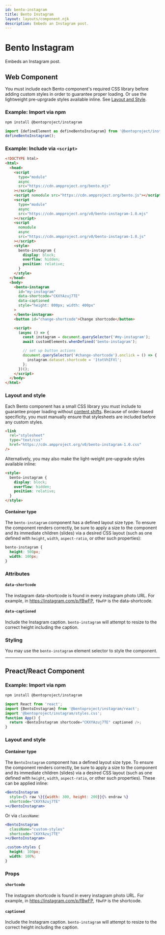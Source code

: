 ```yaml
---
id: bento-instagram
title: Bento Instagram
layout: layouts/component.njk
description: Embeds an Instagram post.
---
```

# Bento Instagram

Embeds an Instagram post.

## Web Component

You must include each Bento component's required CSS library before adding custom styles in order to guarantee proper loading. Or use the lightweight pre-uprgrade styles available inline. See [Layout and Style](#layout-and-style).

### Example: Import via npm

```bash
npm install @bentoproject/instagram
```

```javascript
import {defineElement as defineBentoInstagram} from '@bentoproject/instagram';
defineBentoInstagram();
```

### Example: Include via `<script>`

<!--% example %-->

```html
<!DOCTYPE html>
<html>
  <head>
    <script
      type="module"
      async
      src="https://cdn.ampproject.org/bento.mjs"
    ></script>
    <script nomodule src="https://cdn.ampproject.org/bento.js"></script>
    <script
      type="module"
      async
      src="https://cdn.ampproject.org/v0/bento-instagram-1.0.mjs"
    ></script>
    <script
      nomodule
      async
      src="https://cdn.ampproject.org/v0/bento-instagram-1.0.js"
    ></script>
    <style>
      bento-instagram {
        display: block;
        overflow: hidden;
        position: relative;
      }
    </style>
  </head>
  <body>
    <bento-instagram
      id="my-instagram"
      data-shortcode="CKXYAzuj7TE"
      data-captioned
      style="height: 800px; width: 400px"
    >
    </bento-instagram>
    <button id="change-shortcode">Change shortcode</button>

    <script>
      (async () => {
        const instagram = document.querySelector('#my-instagram');
        await customElements.whenDefined('bento-instagram');

        // set up button actions
        document.querySelector('#change-shortcode').onclick = () => {
          instagram.dataset.shortcode = '1totVhIFXl';
        };
      })();
    </script>
  </body>
</html>
```

### Layout and style

Each Bento component has a small CSS library you must include to guarantee proper loading without [content shifts](https://web.dev/cls/). Because of order-based specificity, you must manually ensure that stylesheets are included before any custom styles.

```html
<link
  rel="stylesheet"
  type="text/css"
  href="https://cdn.ampproject.org/v0/bento-instagram-1.0.css"
/>
```

Alternatively, you may also make the light-weight pre-upgrade styles available inline:

```html
<style>
  bento-instagram {
    display: block;
    overflow: hidden;
    position: relative;
  }
</style>
```

#### Container type

The `bento-instagram` component has a defined layout size type. To ensure the component renders correctly, be sure to apply a size to the component and its immediate children (slides) via a desired CSS layout (such as one defined with `height`, `width`, `aspect-ratio`, or other such properties):

```css
bento-instagram {
  height: 500px;
  width: 100px;
}
```

### Attributes

#### `data-shortcode`

The instagram data-shortcode is found in every instagram photo URL. For example, in https://instagram.com/p/fBwFP, <code>fBwFP</code> is the data-shortcode.

#### `data-captioned`

Include the Instagram caption. `bento-instagram` will attempt to resize to the correct height including the caption.

### Styling

You may use the `bento-instagram` element selector to style the component.

---

## Preact/React Component

### Example: Import via npm

```bash
npm install @bentoproject/instagram
```

```javascript
import React from 'react';
import {BentoInstagram} from '@bentoproject/instagram/react';
import '@bentoproject/instagram/styles.css';
function App() {
  return <BentoInstagram shortcode="CKXYAzuj7TE" captioned />;
}
```

### Layout and style

#### Container type

The `BentoInstagram` component has a defined layout size type. To ensure the component renders correctly, be sure to apply a size to the component and its immediate children (slides) via a desired CSS layout (such as one defined with `height`, `width`, `aspect-ratio`, or other such properties). These can be applied inline:

```jsx
<BentoInstagram
  style={% raw %}{{width: 300, height: 200}}{% endraw %}
  shortcode="CKXYAzuj7TE"
></BentoInstagram>
```

Or via `className`:

```jsx
<BentoInstagram
  className="custom-styles"
  shortcode="CKXYAzuj7TE"
></BentoInstagram>
```

```css
.custom-styles {
  height: 100px;
  width: 100%;
}
```

### Props

#### `shortcode`

The instagram shortcode is found in every instagram photo URL. For example, in https://instagram.com/p/fBwFP, <code>fBwFP</code> is the shortcode.

#### `captioned`

Include the Instagram caption. `bento-instagram` will attempt to resize to the correct height including the caption.
